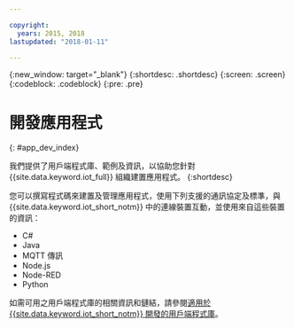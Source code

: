 ```yaml
---

copyright:
  years: 2015, 2018
lastupdated: "2018-01-11"

---
```


{:new_window: target="_blank"}
{:shortdesc: .shortdesc}
{:screen: .screen}
{:codeblock: .codeblock}
{:pre: .pre}

# 開發應用程式
{: #app_dev_index}

我們提供了用戶端程式庫、範例及資訊，以協助您針對 {{site.data.keyword.iot_full}} 組織建置應用程式。
{:shortdesc}

您可以撰寫程式碼來建置及管理應用程式，使用下列支援的通訊協定及標準，與 {{site.data.keyword.iot_short_notm}} 中的連線裝置互動，並使用來自這些裝置的資訊：

- C#
- Java
- MQTT 傳訊
- Node.js
- Node-RED
- Python

如需可用之用戶端程式庫的相關資訊和鏈結，請參閱[適用於 {{site.data.keyword.iot_short_notm}} 開發的用戶端程式庫](../iot_platform_client_lib.html)。
